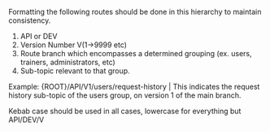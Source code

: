 Formatting the following routes should be done in this hierarchy to maintain consistency.


1. API or DEV
2. Version Number V(1->9999 etc)
3. Route branch which encompasses a determined grouping (ex. users, trainers, administrators, etc)
4. Sub-topic relevant to that group.

Example: {ROOT}/API/V1/users/request-history | This indicates the request history sub-topic of the users group, on version 1 of the main branch.

Kebab case should be used in all cases, lowercase for everything but API/DEV/V